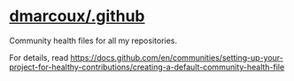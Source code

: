 # <a href="https://github.com/dmarcoux/.github">dmarcoux/.github</a>

Community health files for all my repositories.

For details, read https://docs.github.com/en/communities/setting-up-your-project-for-healthy-contributions/creating-a-default-community-health-file
